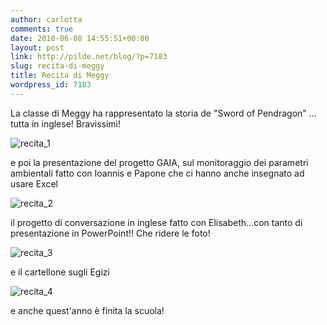 ```yaml
---
author: carlotta
comments: true
date: 2018-06-08 14:55:51+00:00
layout: post
link: http://pilde.net/blog/?p=7183
slug: recita-di-meggy
title: Recita di Meggy
wordpress_id: 7183
---
```


La classe di Meggy ha rappresentato la storia de "Sword of Pendragon" ... tutta in inglese! Bravissimi!

![recita_1]({{baseurl}}/uploads/2018/06/recita_1.jpg)


e poi la presentazione del progetto GAIA, sul monitoraggio dei parametri ambientali fatto con Ioannis e Papone che ci hanno anche insegnato ad usare Excel

![recita_2]({{baseurl}}/uploads/2018/06/recita_2.jpg)


 il progetto di conversazione in inglese fatto con Elisabeth...con tanto di presentazione in PowerPoint!! Che ridere le foto!

![recita_3]({{baseurl}}/uploads/2018/06/recita_3.jpg)




e il cartellone sugli Egizi

![recita_4]({{baseurl}}/uploads/2018/06/recita_4.jpg)


e anche quest'anno è finita la scuola!

